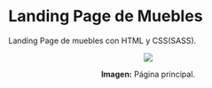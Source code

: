 # Landing Page de Muebles
Landing Page de muebles con HTML y CSS(SASS).

<div align="center">
<img src="media/1.png">
<p><strong>Imagen:</strong> Página principal.</p>
</div>
